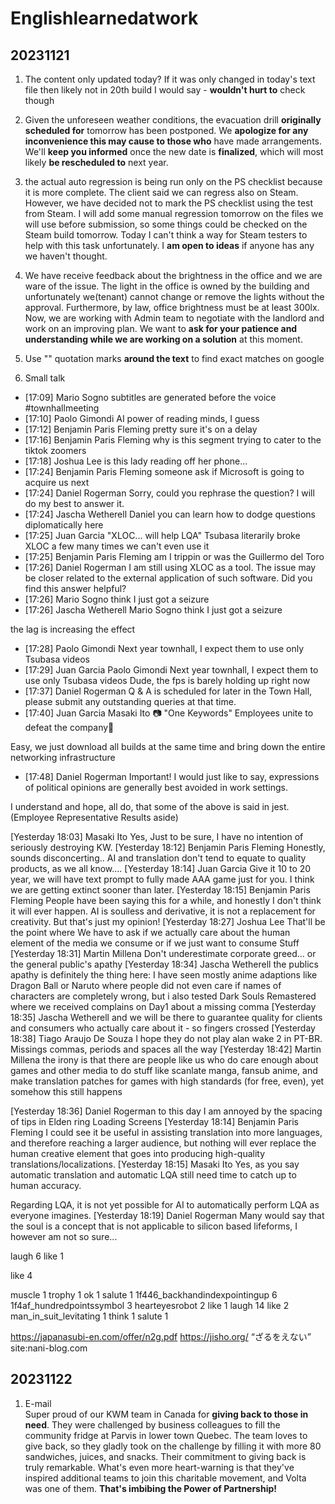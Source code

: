 # Englishlearnedatwork
## 20231121
1. The content only updated today? If it was only changed in today's text file then likely not in 20th build I would say - **wouldn't hurt to** check though

2. Given the unforeseen weather conditions, the evacuation drill **originally scheduled for** tomorrow has been postponed.
We **apologize for any inconvenience this may cause to those who** have made arrangements.
We'll **keep you informed** once the new date is **finalized**, which will most likely **be rescheduled to** next year.

3. the actual auto regression is being run only on the PS checklist because it is more complete. The client said we can regress also on Steam. However, we have decided not to mark the PS checklist using the test from Steam.
I will add some manual regression tomorrow on the files we will use before submission, so some things could be checked on the Steam build tomorrow.
Today I can't think a way for Steam testers to help with this task unfortunately. I **am open to ideas** if anyone has any we haven't thought.

4. We have receive feedback about the brightness in the office and we are ware of the issue.
The light in the office is owned by the building and unfortunately we(tenant) cannot change or remove the lights without the approval.
Furthermore, by law, office brightness must be at least 300lx.
Now, we are working with Admin team to negotiate with the landlord and work on an improving plan.
We want to **ask for your patience and understanding while we are working on a solution** at this moment.
 
5. Use "" quotation marks **around the text** to find exact matches on google

6. Small talk 
- [17:09] Mario Sogno
subtitles are generated before the voice  #townhallmeeting
- [17:10] Paolo Gimondi
AI power of reading minds, I guess
- [17:12] Benjamin Paris Fleming
pretty sure it's on a delay
- [17:16] Benjamin Paris Fleming
why is this segment trying to cater to the tiktok zoomers
- [17:18] Joshua Lee
is this lady reading off her phone...
- [17:24] Benjamin Paris Fleming
someone ask if Microsoft is going to acquire us next
- [17:24] Daniel Rogerman
Sorry, could you rephrase the question? I will do my best to answer it.
- [17:24] Jascha Wetherell
Daniel you can learn how to dodge questions diplomatically here
- [17:25] Juan Garcia
"XLOC... will help LQA"
Tsubasa literarily broke XLOC a few many times we can't even use it
- [17:25] Benjamin Paris Fleming
am I trippin or was the Guillermo del Toro
- [17:26] Daniel Rogerman
I am still using XLOC as a tool. The issue may be closer related to the external application of such software.
Did you find this answer helpful?
- [17:26] Mario Sogno
think I just got a seizure
- [17:26] Jascha Wetherell
Mario Sogno
think I just got a seizure

the lag is increasing the effect
- [17:28] Paolo Gimondi
Next year townhall, I expect them to use only Tsubasa videos
- [17:29] Juan Garcia
Paolo Gimondi
Next year townhall, I expect them to use only Tsubasa videos
Dude, the fps is barely holding up right now
- [17:37] Daniel Rogerman
Q & A is scheduled for later in the Town Hall, please submit any outstanding queries at that time.
- [17:40] Juan Garcia
Masaki Ito
📷   "One Keywords"  Employees unite to defeat the company🤪

Easy, we just download all builds at the same time and bring down the entire networking infrastructure
- [17:48] Daniel Rogerman
Important!
I would just like to say, expressions of political opinions are generally best avoided in work settings.
 
I understand and hope, all do, that some of the above is said in jest.
(Employee Representative Results aside)

[Yesterday 18:03] Masaki Ito
Yes, Just to be sure, I have no intention of seriously destroying KW.
[Yesterday 18:12] Benjamin Paris Fleming
Honestly, sounds disconcerting.. AI and translation don't tend to equate to quality products, as we all know....
[Yesterday 18:14] Juan Garcia
Give it 10 to 20 year, we will have text prompt to fully made AAA game just for you. I think we are getting extinct sooner than later.
[Yesterday 18:15] Benjamin Paris Fleming
People have been saying this for a while, and honestly I don't think it will ever happen. AI is soulless and derivative, it is not a replacement for creativity. But that's just my opinion!
[Yesterday 18:27] Joshua Lee
That'll be the point where We have to ask if we actually care about the human element of the media we consume or if we just want to consume Stuff
[Yesterday 18:31] Martin Millena
Don't underestimate corporate greed... or the general public's apathy 
[Yesterday 18:34] Jascha Wetherell
the publics apathy is definitely the thing here: I have seen mostly anime adaptions like Dragon Ball or Naruto where people did not even care if names of characters are completely wrong, but i also tested Dark Souls Remastered where we received complains on Day1 about a missing comma
[Yesterday 18:35] Jascha Wetherell
and we will be there to guarantee quality for clients and consumers who actually care about it - so fingers crossed
[Yesterday 18:38] Tiago Araujo De Souza
I hope they do not play alan wake 2 in PT-BR. Missings commas, periods and spaces all the way 
[Yesterday 18:42] Martin Millena
the irony is that there are people like us who do care enough about games and other media to do stuff like scanlate manga, fansub anime, and make translation patches for games with high standards (for free, even), yet somehow this still happens


 
[Yesterday 18:36] Daniel Rogerman
to this day I am annoyed by the spacing of tips in Elden ring Loading Screens
[Yesterday 18:14] Benjamin Paris Fleming
I could see it be useful in assisting translation into more languages, and therefore reaching a larger audience, but nothing will ever replace the human creative element that goes into producing high-quality translations/localizations.
[Yesterday 18:15] Masaki Ito
Yes, as you say automatic translation and automatic LQA still need time to catch up to human accuracy.

Regarding LQA, it is not yet possible for AI to automatically perform LQA as everyone imagines.
[Yesterday 18:19] Daniel Rogerman
Many would say that the soul is a concept that is not applicable to silicon based lifeforms, I however am not so sure...

 
 laugh 6 like 1

 like 4
 
 muscle 1 trophy 1 ok 1
 salute 1 1f446_backhandindexpointingup 6 1f4af_hundredpointssymbol 3 hearteyesrobot 2 like 1 laugh 14 like 2 man_in_suit_levitating 1 think 1 salute 1

 
https://japanasubi-en.com/offer/n2g.pdf
https://jisho.org/
“ざるをえない”  site:nani-blog.com

## 20231122
1. E-mail  
Super proud of our KWM team in Canada for **giving back to those in need**. They were challenged by business colleagues to fill the community fridge at Parvis in lower town Quebec. The team loves to give back, so they gladly took on the challenge by filling it with more 80 sandwiches, juices, and snacks. Their commitment to giving back is truly remarkable. What's even more heart-warning is that they've inspired additional teams to join this charitable movement, and Volta was one of them. **That's imbibing the Power of Partnership!**

